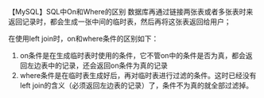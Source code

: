 【MySQL】SQL中On和Where的区别
数据库再通过链接两张表或者多张表时来返回记录时，都会生成一张中间的临时表，然后再将这张表返回给用户；

在使用left join时，on和where条件的区别如下：

1. on条件是在生成临时表时使用的条件，它不管on中的条件是否为真，都会返回左边表中的记录，还会返回on条件为真的记录
2. where条件是在临时表生成好后，再对临时表进行过滤的条件。这时已经没有left join的含义（必须返回左边表的记录）了，条件不为真的就全部过滤掉。